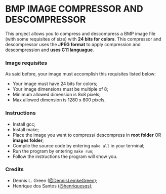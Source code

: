 # BMP IMAGE COMPRESSOR AND DESCOMPRESSOR
This project allows you to compress and descompress a BMP image file (with some requisites of size) with <b>24 bits for colors</b>. This compressor and descompressor uses the **JPEG format** to apply compression and descompression and **uses C11 languague**.

### Image requisites
As said before, your image must accomplish this requisites listed below:
- Your image must have 24 bits for colors;
- Your image dimensions must be multiple of 8;
- Minimum allowed dimension is 8x8 pixels;
- Max allowed dimension is 1280 x 800 pixels.

### Instructions
- Install gcc;
- Install make;
- Place the image you want to compress/ descompress in **root folder** OR **images folder**;
- Compile the source code by entering `make all` in your terminal;
- Run the program by entering `make run`;
- Follow the instructions the program will show you.

### Credits
- Dennis L. Green ([@DennisLemkeGreen](https://github.com/DennisLemkeGreen));
- Henrique dos Santos ([@henriquesqs](https://github.com/henriquesqs));
